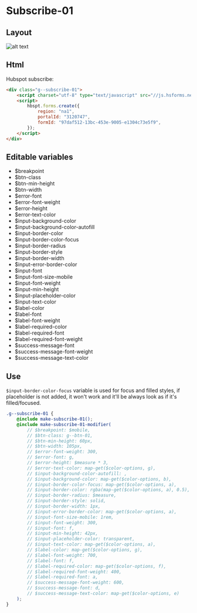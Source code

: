# Subscribe-01

## Layout

![alt text][subscribe-01]

[subscribe-01]: /src/img/global-components/subscribe/subscribe-01.jpg

## Html

Hubspot subscribe:

```html
<div class="g--subscribe-01">
    <script charset="utf-8" type="text/javascript" src="//js.hsforms.net/forms/embed/v2.js"></script>
    <script>
        hbspt.forms.create({
            region: "na1",
            portalId: "3120747",
            formId: "97daf512-13bc-453e-9005-e1304c73e5f9",
        });
    </script>
</div>
```

## Editable variables

-   $breakpoint
-   $btn-class
-   $btn-min-height
-   $btn-width
-   $error-font
-   $error-font-weight
-   $error-height
-   $error-text-color
-   $input-background-color
-   $input-background-color-autofill
-   $input-border-color
-   $input-border-color-focus
-   $input-border-radius
-   $input-border-style
-   $input-border-width
-   $input-error-border-color
-   $input-font
-   $input-font-size-mobile
-   $input-font-weight
-   $input-min-height
-   $input-placeholder-color
-   $input-text-color
-   $label-color
-   $label-font
-   $label-font-weight
-   $label-required-color
-   $label-required-font
-   $label-required-font-weight
-   $success-message-font
-   $success-message-font-weight
-   $success-message-text-color

## Use

`$input-border-color-focus` variable is used for focus and filled styles, if placeholder is not added, it won't work and it'll be always look as if it's filled/focused.

```scss
.g--subscribe-01 {
    @include make-subscribe-01();
    @include make-subscribe-01-modifier(
        // $breakpoint: $mobile,
        // $btn-class: g--btn-01,
        // $btn-min-height: 60px,
        // $btn-width: 105px,
        // $error-font-weight: 300,
        // $error-font: g,
        // $error-height: $measure * 3,
        // $error-text-color: map-get($color-options, g),
        // $input-background-color-autofill: ,
        // $input-background-color: map-get($color-options, b),
        // $input-border-color-focus: map-get($color-options, a),
        // $input-border-color: rgba(map-get($color-options, a), 0.5),
        // $input-border-radius: $measure,
        // $input-border-style: solid,
        // $input-border-width: 1px,
        // $input-error-border-color: map-get($color-options, a),
        // $input-font-size-mobile: 1rem,
        // $input-font-weight: 300,
        // $input-font: f,
        // $input-min-height: 42px,
        // $input-placeholder-color: transparent,
        // $input-text-color: map-get($color-options, a),
        // $label-color: map-get($color-options, g),
        // $label-font-weight: 700,
        // $label-font: f,
        // $label-required-color: map-get($color-options, f),
        // $label-required-font-weight: 400,
        // $label-required-font: a,
        // $success-message-font-weight: 600,
        // $success-message-font: d,
        // $success-message-text-color: map-get($color-options, e)
    );
}
```
